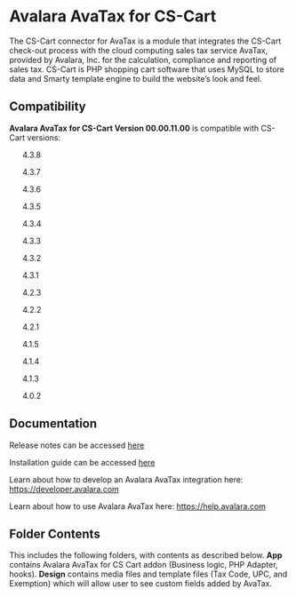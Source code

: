 # Avalara AvaTax for CS-Cart
The CS-Cart connector for AvaTax is a module that integrates the CS-Cart check-out process with the cloud computing sales tax service AvaTax, provided by Avalara, Inc. for the calculation, compliance and reporting of sales tax. CS-Cart is PHP shopping cart software that uses MySQL to store data and Smarty template engine to build the website’s look and feel.

<h2>Compatibility</h2>
<b>Avalara AvaTax for CS-Cart Version 00.00.11.00</b> is compatible with CS-Cart versions:
<p>
<ul>4.3.8</ul>
<ul>4.3.7</ul>
<ul>4.3.6</ul>
<ul>4.3.5</ul>
<ul>4.3.4</ul>
<ul>4.3.3</ul>
<ul>4.3.2</ul>
<ul>4.3.1</ul>
<ul>4.2.3</ul>
<ul>4.2.2</ul>
<ul>4.2.1</ul>
<ul>4.1.5</ul>
<ul>4.1.4</ul>
<ul>4.1.3</ul>
<ul>4.0.2</ul>
</p>
<h2>Documentation</h2>
<p>Release notes can be accessed <a href="http://help.avalara.com/?cid=Intg-CS-RG-1" target="_blank">here</a>
  
Installation guide can be accessed <a href="http://help.avalara.com/?cid=Intg-8" target="_blank">here</a>
  
Learn about how to develop an Avalara AvaTax integration here: https://developer.avalara.com

Learn about how to use Avalara AvaTax here: https://help.avalara.com
</p>
<h2>Folder Contents</h2>
This includes the following folders, with contents as described below.
<b>App</b> contains Avalara AvaTax for CS Cart addon (Business logic, PHP Adapter, hooks).
<b>Design</b> contains media files and template files (Tax Code, UPC, and Exemption) which will allow user to see custom fields added by AvaTax.
